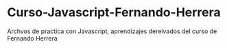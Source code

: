 # Curso-Javascript-Fernando-Herrera
Archvos de practica con Javascript, aprendizajes dereivados del curso de Fernando Herrera
